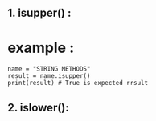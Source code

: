 ## 1. isupper() : 

# example :
    
```name = "STRING ASSIGNMENT"
name = "STRING METHODS"
result = name.isupper()
print(result) # True is expected rrsult
```
## 2. islower():

